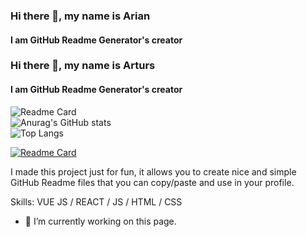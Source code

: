 ### Hi there 👋, my name is Arian
#### I am GitHub Readme Generator's creator

### Hi there 👋, my name is Arturs
#### I am GitHub Readme Generator's creator

<div class="container">
  <div class="card">
    <picture>
      <source srcset="https://github-readme-stats.vercel.app/api/pin/?username=MrKittyOfc&repo=MrKittyOfc.github.io&theme=dark" media="(prefers-color-scheme: dark)" />
      <source srcset="https://github-readme-stats.vercel.app/api/pin/?username=MrKittyOfc&repo=github-readme-stats" media="(prefers-color-scheme: light), (prefers-color-scheme: no-preference)" />
      <img src="https://github-readme-stats.vercel.app/api/pin/?username=anuraghazra&repo=github-readme-stats" alt="Readme Card" />
    </picture>
  </div>
  <div class="card">
    <picture>
      <source srcset="https://github-readme-stats.vercel.app/api?username=MrKittyOfc&show_icons=true&theme=dark" media="(prefers-color-scheme: dark)" />
      <source srcset="https://github-readme-stats.vercel.app/api?username=MrKittyOfc&show_icons=true" media="(prefers-color-scheme: light), (prefers-color-scheme: no-preference)" />
      <img src="https://github-readme-stats.vercel.app/api?username=MrKittyOfc&show_icons=true" alt="Anurag's GitHub stats" />
    </picture>
  </div>
  <div class="card">
    <picture>
      <source srcset="https://github-readme-stats.vercel.app/api/top-langs/?username=anuraghazra&hide_progress=true&theme=dark" media="(prefers-color-scheme: dark)" />
      <source srcset="https://github-readme-stats.vercel.app/api/top-langs/?username=anuraghazra&hide_progress=true" media="(prefers-color-scheme: light), (prefers-color-scheme: no-preference)" />
      <img src="https://github-readme-stats.vercel.app/api/top-langs/?username=anuraghazra&hide_progress=true" alt="Top Langs" />
    </picture>
  </div>
</div>

[![Readme Card](https://github-readme-stats.vercel.app/api/pin/?username=anuraghazra&repo=github-readme-stats)](https://github.com/anuraghazra/github-readme-stats)

I made this project just for fun, it allows you to create nice and simple GitHub Readme files that you can copy/paste and use in your profile.

Skills: VUE JS / REACT / JS / HTML / CSS

- 🔭 I’m currently working on this page. 
